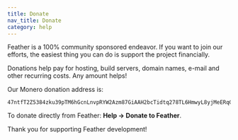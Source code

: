 ```yaml
---
title: Donate
nav_title: Donate
category: help
---
```


Feather is a 100% community sponsored endeavor. If you want to join our efforts, the easiest thing you can do is support the project financially.

Donations help pay for hosting, build servers, domain names, e-mail and other recurring costs. Any amount helps!

Our Monero donation address is:

```
47ntfT2Z5384zku39pTM6hGcnLnvpRYW2Azm87GiAAH2bcTidtq278TL6HmwyL8yjMeERqGEBs3cqC8vvHPJd1cWQrGC65f
```

To donate directly from Feather: **Help → Donate to Feather**.

Thank you for supporting Feather development!
